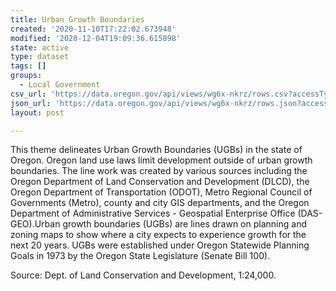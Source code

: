 ```yaml
---
title: Urban Growth Boundaries
created: '2020-11-10T17:22:02.673948'
modified: '2020-12-04T19:09:36.615898'
state: active
type: dataset
tags: []
groups:
  - Local Government
csv_url: 'https://data.oregon.gov/api/views/wg6x-nkrz/rows.csv?accessType=DOWNLOAD'
json_url: 'https://data.oregon.gov/api/views/wg6x-nkrz/rows.json?accessType=DOWNLOAD'
layout: post

---
```

This theme delineates Urban Growth Boundaries (UGBs) in the state of Oregon. Oregon land use laws limit development outside of urban growth boundaries. The line work was created by various sources including the Oregon Department of Land Conservation and Development (DLCD), the Oregon Department of Transportation (ODOT), Metro Regional Council of Governments (Metro), county and city GIS departments, and the Oregon Department of Administrative Services - Geospatial Enterprise Office (DAS-GEO).Urban growth boundaries (UGBs) are lines drawn on planning and zoning maps to show where a city expects to experience growth for the next 20 years. UGBs were established under Oregon Statewide Planning Goals in 1973 by the Oregon State Legislature (Senate Bill 100). 

Source: Dept. of Land Conservation and Development, 1:24,000.
